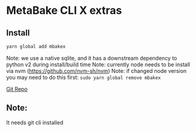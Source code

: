 
# MetaBake CLI X extras


## Install
```sh
yarn global add mbakex
```


Note: we use a native sqlite, and it has a downstream dependency to python v2 during install/build time
Note: currently node needs to be install via nvm (https://github.com/nvm-sh/nvm)
Note: if changed node version you may need to do this first:  `sudo yarn global remove mbakex`


[Git Repo](http://git.metabake.net)

## Note:

It needs git cli installed

